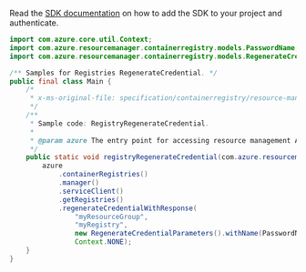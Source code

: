 Read the [SDK documentation](https://github.com/Azure/azure-sdk-for-java/blob/azure-resourcemanager_2.15.0/sdk/resourcemanager/azure-resourcemanager/README.md) on how to add the SDK to your project and authenticate.

```java
import com.azure.core.util.Context;
import com.azure.resourcemanager.containerregistry.models.PasswordName;
import com.azure.resourcemanager.containerregistry.models.RegenerateCredentialParameters;

/** Samples for Registries RegenerateCredential. */
public final class Main {
    /*
     * x-ms-original-file: specification/containerregistry/resource-manager/Microsoft.ContainerRegistry/stable/2021-09-01/examples/RegistryRegenerateCredential.json
     */
    /**
     * Sample code: RegistryRegenerateCredential.
     *
     * @param azure The entry point for accessing resource management APIs in Azure.
     */
    public static void registryRegenerateCredential(com.azure.resourcemanager.AzureResourceManager azure) {
        azure
            .containerRegistries()
            .manager()
            .serviceClient()
            .getRegistries()
            .regenerateCredentialWithResponse(
                "myResourceGroup",
                "myRegistry",
                new RegenerateCredentialParameters().withName(PasswordName.PASSWORD),
                Context.NONE);
    }
}
```
